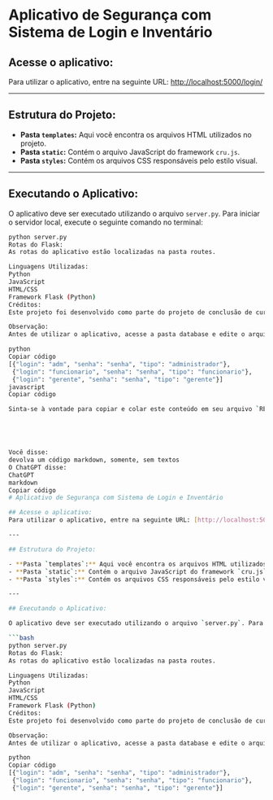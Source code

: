 # Aplicativo de Segurança com Sistema de Login e Inventário

## Acesse o aplicativo:
Para utilizar o aplicativo, entre na seguinte URL: [http://localhost:5000/login/](http://localhost:5000/login/)

---

## Estrutura do Projeto:

- **Pasta `templates`:** Aqui você encontra os arquivos HTML utilizados no projeto.
- **Pasta `static`:** Contém o arquivo JavaScript do framework `cru.js`.
- **Pasta `styles`:** Contém os arquivos CSS responsáveis pelo estilo visual.

---

## Executando o Aplicativo:

O aplicativo deve ser executado utilizando o arquivo `server.py`. Para iniciar o servidor local, execute o seguinte comando no terminal:

```bash
python server.py
Rotas do Flask:
As rotas do aplicativo estão localizadas na pasta routes.

Linguagens Utilizadas:
Python
JavaScript
HTML/CSS
Framework Flask (Python)
Créditos:
Este projeto foi desenvolvido como parte do projeto de conclusão de curso da Infinity School. Agradecimentos ao canal do YouTube Programador Python pelo suporte e tutoriais.

Observação:
Antes de utilizar o aplicativo, acesse a pasta database e edite o arquivo contas.py, onde estão definidos os logins de acesso:

python
Copiar código
[{"login": "adm", "senha": "senha", "tipo": "administrador"},
 {"login": "funcionario", "senha": "senha", "tipo": "funcionario"},
 {"login": "gerente", "senha": "senha", "tipo": "gerente"}]
javascript
Copiar código

Sinta-se à vontade para copiar e colar este conteúdo em seu arquivo `README.md`.





Você disse:
devolva um código markdown, somente, sem textos
O ChatGPT disse:
ChatGPT
markdown
Copiar código
# Aplicativo de Segurança com Sistema de Login e Inventário

## Acesse o aplicativo:
Para utilizar o aplicativo, entre na seguinte URL: [http://localhost:5000/login/](http://localhost:5000/login/)

---

## Estrutura do Projeto:

- **Pasta `templates`:** Aqui você encontra os arquivos HTML utilizados no projeto.
- **Pasta `static`:** Contém o arquivo JavaScript do framework `cru.js`.
- **Pasta `styles`:** Contém os arquivos CSS responsáveis pelo estilo visual.

---

## Executando o Aplicativo:

O aplicativo deve ser executado utilizando o arquivo `server.py`. Para iniciar o servidor local, execute o seguinte comando no terminal:

```bash
python server.py
Rotas do Flask:
As rotas do aplicativo estão localizadas na pasta routes.

Linguagens Utilizadas:
Python
JavaScript
HTML/CSS
Framework Flask (Python)
Créditos:
Este projeto foi desenvolvido como parte do projeto de conclusão de curso da Infinity School. Agradecimentos ao canal do YouTube Programador Python pelo suporte e tutoriais.

Observação:
Antes de utilizar o aplicativo, acesse a pasta database e edite o arquivo contas.py, onde estão definidos os logins de acesso:

python
Copiar código
[{"login": "adm", "senha": "senha", "tipo": "administrador"},
 {"login": "funcionario", "senha": "senha", "tipo": "funcionario"},
 {"login": "gerente", "senha": "senha", "tipo": "gerente"}]
